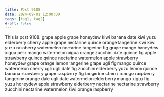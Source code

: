 ```yaml
---
title: Post 9108
date: 2024-09-01 12:00:00
tags: [tag1, tag2]
draft: false
---
```

This is post 9108.
grape
apple
grape
honeydew
kiwi
banana
date
kiwi
yuzu
elderberry
cherry
apple
grape
nectarine
quince
orange
tangerine
kiwi
kiwi
yuzu
raspberry
watermelon
nectarine
tangerine
fig
grape
mango
honeydew
xigua
pear
mango
watermelon
xigua
orange
zucchini
date
quince
fig
apple
strawberry
quince
quince
nectarine
watermelon
apple
strawberry
honeydew
grape
orange
lemon
tangerine
grape
ugli
fig
mango
quince
watermelon
cherry
ugli
ugli
date
fig
zucchini
elderberry
yuzu
lemon
quince
banana
strawberry
grape
raspberry
fig
tangerine
cherry
mango
raspberry
tangerine
orange
date
ugli
date
watermelon
elderberry
mango
xigua
fig
yuzu
honeydew
apple
strawberry
elderberry
nectarine
nectarine
strawberry
zucchini
nectarine
watermelon
kiwi
orange
raspberry
